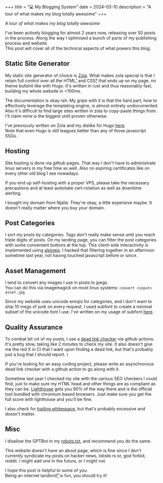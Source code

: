 +++
title = "💻 My Blogging System"
date = 2024-03-10
description = "A tour of what makes my blog totally awesome"
+++

*A tour of what makes my blog totally awesome*

I've been actively blogging for almost 2 years now, releasing over 50 posts in the process.
Along the way I optimised a bunch of parts of my publishing process and website. \
This post will cover all of the technical aspects of what powers this blog.

## Static Site Generator

My static site generator of choice is [Zola](https://github.com/getzola/zola).
What makes zola special is that I retain full control over all the HTML[¹](https://github.com/port19x/port19.xyz/tree/master/templates) and CSS[²](https://github.com/port19x/port19.xyz/blob/master/static/style.css) that ends up on my page, no theme bullshit like with Hugo.
It's written in rust and thus reasonably fast, building my whole website in <100ms.

The documentation is okay-ish.
My gripe with it is that the hard part, how to effectively leverage the templating engine, is almost entirely undocumented.
Also it's difficult to find large sites written in zola to copy-paste things from.
I'll claim mine is the biggest until proven otherwise.

I've previously written on Zola and my dislike for Hugo [here](https://port19.xyz/tech/zola/). \
Note that even Hugo is still leagues better than any of those javascript SSGs.

## Hosting

Site hosting is done via github pages.
That way I don't have to administrate linux servers in my free time as well.
Also no expiring certificates like on every other old blog I see nowadays.

If you end up self-hosting with a proper VPS, please take the necessary precautions and at least automate cert-rotation as well as downtime alerting.

I bought my domain from Njalla.
They're okay, a little expensive maybe.
It doesn't really matter where you buy your domain.

## Post Categories

I sort my posts by categories. Tags don't really make sense until you reach triple digits of posts.
On my landing page, you can filter the post categories with some convenient buttons at the top.
This client-side interactivity is implemented using [alpinejs](https://alpinejs.dev/).
I hacked that filtering together in an afternoon sometime last year, not having touched javascript before or since.

## Asset Management

I tend to convert any images I use in posts to jpegs. \
You can do this via imagemagick on most linux systems: `convert <input> asset.jpg`

Since my website uses unicode emojis for categories, and I don't want to ship 10 megs of junk on every request, I used subfont to create a minimal subset of the unicode font I use.
I've written on my usage of subfont [here](https://port19.xyz/tech/subfont/).

## Quality Assurance

To combat bit rot of my posts, I use a [dead link checker](https://github.com/hahwul/deadfinder) via github actions.
It's pretty slow, taking like 2 minutes to check my site.
It also doesn't give me the red X in CI that I want upon finding a dead link, but that's probably just a bug that I should report. \

If you're looking for an easy coding project, please write an asynchronous dead link checker with a github action to go along with it.

Sometime last year I checked my site with the various SEO checkers I could find, just to make sure my HTML head and other things are as compliant as they can be.
[Lighthouse](https://developer.chrome.com/docs/lighthouse/) gets you 90% of the way there and is the official tool bundled with chromium based browsers.
Just make sure you get the full score with lighthouse and you'll be fine.

I also check for [trailing whitespace](https://github.com/ocular-d/trailing-spaces), but that's probably excessive and doesn't matter.

## Misc

I disallow the GPTBot in my [robots.txt](https://github.com/port19x/port19.xyz/blob/master/templates/robots.txt), and recommend you do the same.

This website doesn't have an about page, which is fine since I don't currently syndicate my posts on hacker news, lobste.rs or, god forbid, reddit.
I might add one in the future, or I might not.

I hope this post is helpful to some of you. \
Being an internet landlord[³](https://youtu.be/SynQFoNMcQU) is fun, you should try it!

